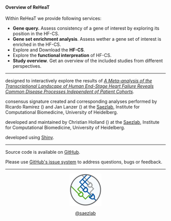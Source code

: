 <link href="https://use.fontawesome.com/releases/v5.6.3/css/all.css" rel="stylesheet">

#### Overview of ReHeaT

Within ReHeaT we provide following services: 
- **Gene query.** Assess consistency of a gene of interest by exploring its position in the HF-CS.
- **Gene set enrichment analysis**. Assess wether a gene set of interest is enriched in the HF-CS.
- Explore and Download the **HF-CS**. 
- Explore the **functional interpreation** of HF-CS.
- **Study overview**. Get an overview of the included studies from different perspectives.

---

<i class="far fa-comment"></i> designed to interactively explore the results of <a href="..." target="_blank">*A Meta-analysis of the Transcriptional Landscape of Human 
End-Stage Heart Failure Reveals Common Disease Processes Independent of Patient 
Cohorts*</a>.

<i class="far fa-list-alt"></i> consensus signature created and corresponding analyses performed by Ricardo Ramirez (<a href="mailto:ricardo.ramirez@bioquant.uni-heidelberg.de" target="_blank"><i class="glyphicon glyphicon-envelope"></i></a>) and Jan Lanzer (<a href="mailto:jan.lanzer@bioquant.uni-heidelberg.de" target="_blank"><i class="glyphicon glyphicon-envelope"></i></a>) at the <a href="http://saezlab.org" target="_blank">Saezlab</a>, Institute for Computational Biomedicine, University of Heidelberg.

<i class="fas fa-user-cog"></i> developed and maintained by Christian Holland (<a href="mailto:christian.holland@bioquant.uni-heidelberg.de" target="_blank"><i class="glyphicon glyphicon-envelope"></i></a>) at the <a href="http://saezlab.org" target="_blank">Saezlab</a>, Institute for Computational Biomedicine, University of Heidelberg.

<i class="fas fa-laptop-code"></i> developed using <a href="https://shiny.rstudio.com" target="_blank">Shiny</a>.

---

<i class="fab fa-github"></i> Source code is available on <a href="https://github.com/saezlab/HF_meta-analysis/tree/master/shinyapp" target="_blank">GitHub</a>.

<i class="fas fa-question"></i> Please use <a href="https://github.com/saezlab/HF_meta-analysis/issues" target="_blank">GitHub's issue system</a> to address questions, bugs or feedback. 

---

<center>
<a href="http://saezlab.org" target="_blank"><img src="../www/logo_saezlab.png" width="20%", align="center"></a>

<i class="fab fa-twitter"></i> <a href="https://twitter.com/saezlab" target="_blank">@saezlab</a>
</center>
